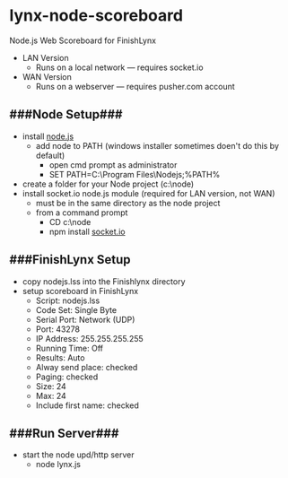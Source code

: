 lynx-node-scoreboard
====================
Node.js Web Scoreboard for FinishLynx

+ LAN Version
  + Runs on a local network — requires socket.io
+ WAN Version
  + Runs on a webserver — requires pusher.com account

###Node Setup###
--------------------
+ install [node.js](http://nodejs.org/)
  + add node to PATH (windows installer sometimes doen't do this by default)
    + open cmd prompt as administrator
    + SET PATH=C:\Program Files\Nodejs;%PATH%
+ create a folder for your Node project (c:\node)
+ install socket.io node.js module (required for LAN version, not WAN)
  + must be in the same directory as the node project
  + from a command prompt
    + CD c:\node
    + npm install [socket.io](http://socket.io/)
    
###FinishLynx Setup
--------------------
+ copy nodejs.lss into the Finishlynx directory
+ setup scoreboard in FinishLynx
  + Script: nodejs.lss
  + Code Set: Single Byte
  + Serial Port: Network (UDP)
  + Port: 43278
  + IP Address: 255.255.255.255
  + Running Time: Off
  + Results: Auto
  + Alway send place: checked
  + Paging: checked
  + Size: 24
  + Max: 24
  + Include first name: checked
  
###Run Server###
--------------------
+ start the node upd/http server
  + node lynx.js
